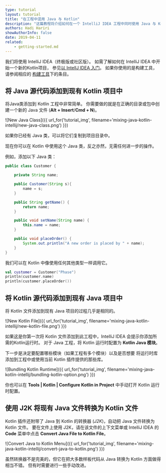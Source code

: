 ```yaml
---
type: tutorial
layout: tutorial
title: "在工程中混用 Java 与 Kotlin"
description: "这篇教程将介绍如何在一个 IntelliJ IDEA 工程中同时使用 Java 与 Kotlin。"
authors: Hadi Hariri
showAuthorInfo: false
date: 2019-04-11
related:
    - getting-started.md
---
```


我们将使用 IntelliJ IDEA（终极版或社区版）。 如需了解如何在 IntelliJ IDEA 中开始一个新的Kotlin项目，
参见[以 IntellJ IDEA 入门](jvm-get-started.html)。 如果你使用的是构建工具，请参阅相应的
[构建工具](build-tools.html)下的条目。

## 将 Java 源代码添加到现有 Kotlin 项目中
将Java类添加到 Kotlin 工程中非常简单。 你需要做的就是在正确的目录或包中创建一个新的 Java 文件 (__Alt + Insert__/__Cmd + N__)。

![New Java Class]({{ url_for('tutorial_img', filename='mixing-java-kotlin-intellij/new-java-class.png') }})

如果你已经有 Java 类，可以将它们复制到项目目录中。

现在你可以在 Kotlin 中使用这个 Java 类，反之亦然，无需任何进一步的操作。

例如，添加以下 Java 类：

<div class="sample" markdown="1" theme="idea" mode="java">

``` java
public class Customer {

    private String name;

    public Customer(String s){
        name = s;
    }

    public String getName() {
        return name;
    }

    public void setName(String name) {
        this.name = name;
    }

    public void placeOrder() {
        System.out.println("A new order is placed by " + name);
    }
}
```
</div>

我们可以在 Kotlin 中像使用任何其他类型一样调用它。

<div class="sample" markdown="1" theme="idea" data-highlight-only>

```kotlin
val customer = Customer("Phase")
println(customer.name)
println(customer.placeOrder())
```
</div>


## 将 Kotlin 源代码添加到现有 Java 项目中
将 Kotlin 文件添加到现有 Java 项目的过程几乎是相同的。

![New Kotlin File]({{ url_for('tutorial_img', filename='mixing-java-kotlin-intellij/new-kotlin-file.png') }})

如果这是你第一次将 Kotlin 文件添加到此工程中，IntelliJ IDEA 会提示你添加所需的Kotlin运行时。
对于 Java 工程，将 Kotlin 运行时配置为 __Kotlin Java 模块__。

下一步是决定要配置哪些模块（如果工程有多个模块）以及是否想要
将运行时库添加到工程中或使用当前 Kotlin 插件提供的那些库。

![Bundling Kotlin Runtime]({{ url_for('tutorial_img', filename='mixing-java-kotlin-intellij/bundling-kotlin-option.png') }})

你也可以在 __Tools \| Kotlin \| Configure Kotlin in Project__ 中手动打开 Kotlin 运行时配置。

## 使用 J2K 将现有 Java 文件转换为 Kotlin 文件

Kotlin 插件还附带了 Java 到 Kotlin 的转换器 (_J2K_)，自动把 Java 文件转换为 Kotlin 文件。
要在文件上使用 J2K，请在该文件的上下文菜单或 IntelliJ IDEA 的 __Code__ 菜单中点击 __Convert Java File to Kotlin File__。

![Convert Java to Kotlin Menu]({{ url_for('tutorial_img', filename='mixing-java-kotlin-intellij/convert-java-to-kotlin.png') }})

虽然转换器不是完美的，但它在把大多数样板代码从 Java 转换为 Kotlin 方面做得相当不错。 但有时需要进<!-- -->行一些手动改进。